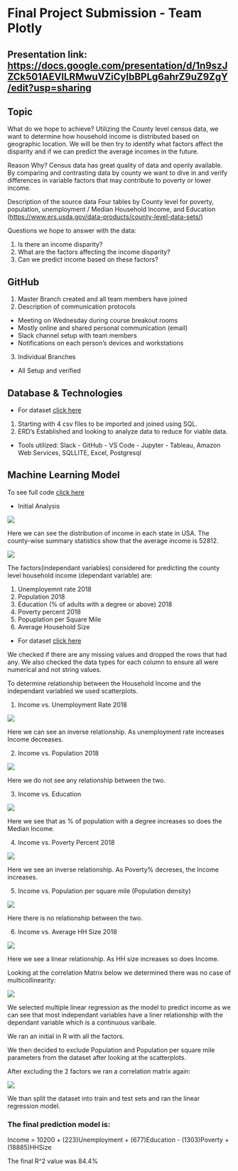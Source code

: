 # Final Project Submission - Team Plotly

## Presentation link: https://docs.google.com/presentation/d/1n9szJZCk501AEVILRMwuVZiCyIbBPLg6ahrZ9uZ9ZgY/edit?usp=sharing
## Topic

What do we hope to achieve?
Utilizing the County level census data, we want to determine how household income is distributed based on geographic location. We will be then try to identify what factors affect the disparity and if we can predict the average incomes in the future.

Reason Why?
Census data has great quality of data and openly available.  By comparing and contrasting data by county we want to dive in and verify differences in variable factors that may contribute to poverty or lower income.

Description of the source data
Four tables by County level for poverty, population, unemployment / Median Household Income, and Education  (https://www.ers.usda.gov/data-products/county-level-data-sets/)

Questions we hope to answer with the data:
1) Is there an income disparity?
2) What are the factors affecting the income disparity?
3) Can we predict income based on these factors?


## GitHub

1. Master Branch created and all team members have joined
2. Description of communication protocols
  - Meeting on Wednesday during course breakout rooms
  - Mostly online and shared personal communication (email)
  - Slack channel setup with team members
  - Notifications on each person’s devices and workstations
3. Individual Branches
  - All Setup and verified

## Database & Technologies

-	For dataset [click here](finaltable.csv)
  1. Starting with 4 csv files to be imported and joined using SQL.
  2. ERD’s Established and looking to analyze data to reduce for viable data.


- Tools utilized:
Slack - GitHub - VS Code - Jupyter - Tableau, Amazon Web Services, SQLLITE, Excel, Postgresql

## Machine Learning Model

To see full code [click here](Final_Code.ipynb)

- Initial Analysis

![](Images/Income_distribution.png)

Here we can see the distribution of income in each state in USA. The county-wise summary statistics show that the average income is 52812.

![](Images/Summary.png)

The factors(independant variables) considered for predicting the county level household income (dependant variable) are:
1. Unemployemnt rate 2018
2. Population 2018
3. Education (% of adults with a degree or above) 2018
4. Poverty percent 2018
5. Popuplation per Square Mile
6. Average Household Size

-	For dataset [click here](finaltable.csv)

We checked if there are any missing values and dropped the rows that had any.
We also checked the data types for each column to ensure all were numerical and not string values.

To determine relationship between the Household Income and the independant variabled we used scatterplots.
1. Income vs. Unemployment Rate 2018

![](Images/Incomevsemp.png)

Here we can see an inverse relationship. As unemployment rate increases Income decreases.

2. Income vs. Population 2018

![](Images/Incomevspop.png)

Here we do not see any relationship between the two.

3. Income vs. Education

![](Images/Incomevsedu.png)

Here we see that as % of population with a degree increases so does the Median Income.

4. Income vs. Poverty Percent 2018

![](Images/Incomevspov.png)

Here we see an inverse relationship. As Poverty% decreses, the Income increases.

5. Income vs. Population per square mile (Population density)

![](Images/Incomevspopsqmil.png)

Here there is no relationship between the two.

6. Income vs. Average HH Size 2018

![](Images/IncomevsHHSize.png)

Here we see a linear relationship. As HH size increases so does Income.

Looking at the correlation Matrix below we determined there was no case of multicollinearity:

![](Images/Correlation.png)

We selected multiple linear regression as the model to predict income as we can see that most independant variables have a liner relationship with the dependant variable which is a continuous varibale.

We ran an initial in R with all the factors. 

We then decided to exclude Population and Population per square mile parameters from the dataset after looking at the scatterplots.

After excluding the 2 factors we ran a correlation matrix again:

![](Images/Matrix.png)

We than split the dataset into train and test sets and ran the linear regression model.

### The final prediction model is:

Income = 10200 + (223)Unemployment + (677)Education - (1303)Poverty + (18885)HHSize

The final R^2 value was 84.4%
